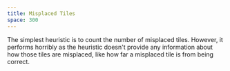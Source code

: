 ```yaml
---
title: Misplaced Tiles
space: 300
---
```


The simplest heuristic is to count the number of misplaced tiles. However, it performs horribly as the heuristic doesn't provide any information about how those tiles are misplaced, like how far a misplaced tile is from being correct.

